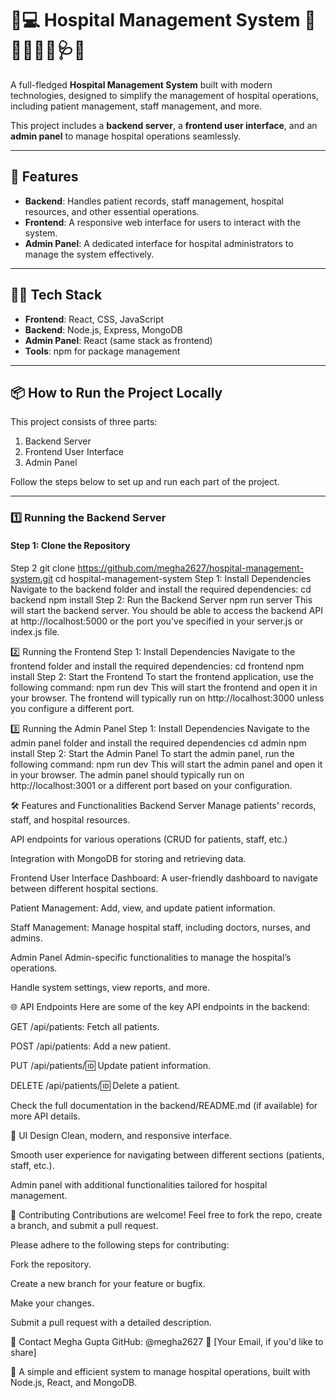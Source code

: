 # 🏥💻 **Hospital Management System** 🏨👩‍⚕️👨‍⚕️🩺🌟


A full-fledged **Hospital Management System** built with modern technologies, designed to simplify the management of hospital operations, including patient management, staff management, and more.

This project includes a **backend server**, a **frontend user interface**, and an **admin panel** to manage hospital operations seamlessly.

---

## 🚀 Features

- **Backend**: Handles patient records, staff management, hospital resources, and other essential operations.
- **Frontend**: A responsive web interface for users to interact with the system.
- **Admin Panel**: A dedicated interface for hospital administrators to manage the system effectively.

---

## 🧑‍💻 Tech Stack

- **Frontend**: React, CSS, JavaScript
- **Backend**: Node.js, Express, MongoDB
- **Admin Panel**: React (same stack as frontend)
- **Tools**: npm for package management

---

## 📦 How to Run the Project Locally

This project consists of three parts:
1. Backend Server
2. Frontend User Interface
3. Admin Panel

Follow the steps below to set up and run each part of the project.

---

### 1️⃣ Running the Backend Server

#### Step 1: Clone the Repository

Step 2
git clone https://github.com/megha2627/hospital-management-system.git
cd hospital-management-system
Step 1: Install Dependencies
Navigate to the backend folder and install the required dependencies:
cd backend
npm install
Step 2: Run the Backend Server
npm run server
This will start the backend server. You should be able to access the backend API at http://localhost:5000 or the port you've specified in your server.js or index.js file.

2️⃣ Running the Frontend
Step 1: Install Dependencies
Navigate to the frontend folder and install the required dependencies:
cd frontend
npm install
Step 2: Start the Frontend
To start the frontend application, use the following command:
npm run dev
This will start the frontend and open it in your browser. The frontend will typically run on http://localhost:3000 unless you configure a different port.

3️⃣ Running the Admin Panel
Step 1: Install Dependencies
Navigate to the admin panel folder and install the required dependencies
cd admin
npm install
Step 2: Start the Admin Panel
To start the admin panel, run the following command:
npm run dev
This will start the admin panel and open it in your browser. The admin panel should typically run on http://localhost:3001 or a different port based on your configuration.

🛠️ Features and Functionalities
Backend Server
Manage patients' records, staff, and hospital resources.

API endpoints for various operations (CRUD for patients, staff, etc.)

Integration with MongoDB for storing and retrieving data.

Frontend User Interface
Dashboard: A user-friendly dashboard to navigate between different hospital sections.

Patient Management: Add, view, and update patient information.

Staff Management: Manage hospital staff, including doctors, nurses, and admins.

Admin Panel
Admin-specific functionalities to manage the hospital’s operations.

Handle system settings, view reports, and more.

🌐 API Endpoints
Here are some of the key API endpoints in the backend:

GET /api/patients: Fetch all patients.

POST /api/patients: Add a new patient.

PUT /api/patients/:id: Update patient information.

DELETE /api/patients/:id: Delete a patient.

Check the full documentation in the backend/README.md (if available) for more API details.

🎨 UI Design
Clean, modern, and responsive interface.

Smooth user experience for navigating between different sections (patients, staff, etc.).

Admin panel with additional functionalities tailored for hospital management.

🤝 Contributing
Contributions are welcome! Feel free to fork the repo, create a branch, and submit a pull request.

Please adhere to the following steps for contributing:

Fork the repository.

Create a new branch for your feature or bugfix.

Make your changes.

Submit a pull request with a detailed description.

📧 Contact
Megha Gupta
GitHub: @megha2627
📧 [Your Email, if you'd like to share]

🏥 A simple and efficient system to manage hospital operations, built with Node.js, React, and MongoDB.
